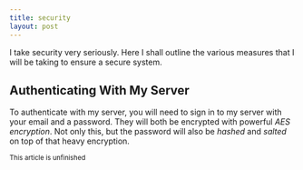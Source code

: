 ```yaml
---
title: security
layout: post
---
```


I take security very seriously. Here I shall outline the various measures that I will be taking to ensure a secure system.

## Authenticating With My Server
To authenticate with my server, you will need to sign in to my server with your email and a password. They will both be encrypted with powerful *AES encryption*. Not only this, but the password will also be *hashed* and *salted* on top of that heavy encryption.

<small>This article is unfinished</small>